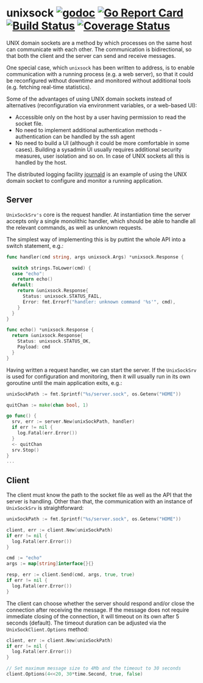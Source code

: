 # unixsock [![godoc](https://img.shields.io/badge/go-documentation-blue.svg)](https://godoc.org/github.com/vaitekunas/unixsock) [![Go Report Card](https://goreportcard.com/badge/github.com/vaitekunas/unixsock)](https://goreportcard.com/report/github.com/vaitekunas/unixsock) [![Build Status](https://travis-ci.org/vaitekunas/unixsock.svg?branch=master)](https://travis-ci.org/vaitekunas/unixsock) [![Coverage Status](https://coveralls.io/repos/github/vaitekunas/unixsock/badge.svg?branch=master)](https://coveralls.io/github/vaitekunas/unixsock?branch=master)

UNIX domain sockets are a method by which processes on the same host can
communicate with each other. The communication is bidirectional, so that both the
client and the server can send and receive messages.

One special case, which `unixsock` has been written to address, is to enable
communication with a running process (e.g. a web server), so that it could be
reconfigured without downtime and monitored without additional tools (e.g.
fetching real-time statistics).

Some of the advantages of using UNIX domain sockets instead of alternatives
(reconfiguration via environment variables, or a web-based UI):

* Accessible only on the host by a user having permission to read the socket file.
* No need to implement additional authentication methods - authentication can be
handled by the ssh agent
* No need to build a UI (although it could be more comfortable in some cases).
Building a sysadmin UI usually requires additional security measures, user isolation
and so on. In case of UNIX sockets all this is handled by the host.

The distributed logging facility [journald](https://github.com/vaitekunas/journal)
is an example of using the UNIX domain socket to configure and monitor a running
application.

## Server

`UnixSockSrv's` core is the request handler. At instantiation time the server
accepts only a single monolithic handler, which should be able to handle all
the relevant commands, as well as unknown requests.

The simplest way of implementing this is by puttint the whole API into a switch
statement, e.g.:

```Go
func handler(cmd string, args unixsock.Args) *unixsock.Response {

  switch strings.ToLower(cmd) {
  case "echo":
    return echo()
  default:
    return &unixsock.Response{
      Status: unixsock.STATUS_FAIL,
      Error: fmt.Errorf("handler: unknown command '%s'", cmd),      
    }
  }  
}

func echo() *unixsock.Response {
  return &unixsock.Response{
    Status: unixsock.STATUS_OK,
    Payload: cmd
  }
}
```

Having written a request handler, we can start the server. If the `UnixSockSrv`
is used for configuration and monitoring, then it will usually run in its own
goroutine until the main application exits, e.g.:

```Go
unixSockPath := fmt.Sprintf("%s/server.sock", os.Getenv("HOME"))

quitChan := make(chan bool, 1)

go func() {
  srv, err := server.New(unixSockPath, handler)
  if err != nil {
    log.Fatal(err.Error())
  }
  <- quitChan
  srv.Stop()
}
...
```

## Client

The client must know the path to the socket file as well as the API that the
server is handling. Other than that, the communication with an instance of
`UnixSockSrv` is straightforward:

```Go
unixSockPath := fmt.Sprintf("%s/server.sock", os.Getenv("HOME"))

client, err := client.New(unixSockPath)
if err != nil {
  log.Fatal(err.Error())
}

cmd := "echo"
args := map[string]interface{}{}

resp, err := client.Send(cmd, args, true, true)
if err != nil {
  log.Fatal(err.Error())
}
```

The client can choose whether the server should respond and/or close the connection
after receiving the message. If the message does not require immediate closing of the
connection, it will timeout on its own after 5 seconds (default). The timeout
duration can be adjusted via the `UnixSockClient.Options` method:

```Go
client, err := client.New(unixSockPath)
if err != nil {
  log.Fatal(err.Error())
}

// Set maximum message size to 4Mb and the timeout to 30 seconds
client.Options(4<<20, 30*time.Second, true, false)

```
